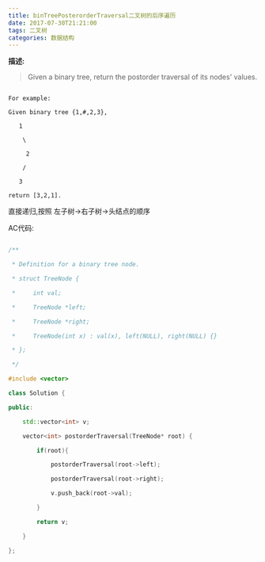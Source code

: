 ```yaml
---
title: binTreePosterorderTraversal二叉树的后序遍历
date: 2017-07-30T21:21:00
tags: 二叉树
categories: 数据结构
---
```


__描述:__

>Given a binary tree, return the postorder traversal of its nodes' values.



```

For example:

Given binary tree {1,#,2,3},

   1

    \

     2

    /

   3

return [3,2,1].

```



直接递归,按照 左子树->右子树->头结点的顺序



AC代码:



```cpp

/**

 * Definition for a binary tree node.

 * struct TreeNode {

 *     int val;

 *     TreeNode *left;

 *     TreeNode *right;

 *     TreeNode(int x) : val(x), left(NULL), right(NULL) {}

 * };

 */

#include <vector>

class Solution {

public:

    std::vector<int> v;

    vector<int> postorderTraversal(TreeNode* root) {

        if(root){

            postorderTraversal(root->left);

            postorderTraversal(root->right);

            v.push_back(root->val);

        }

        return v;

    }

};

```
    